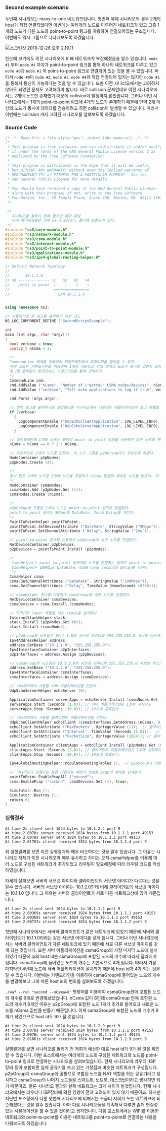 ### Second example scenario

두번째 시나리오는 many-to-one 네트워크입니다. 첫번째 예제 시나리오의 경우 2개의 host가 직접 연결되었다면 이번에는 여러개의 노드로 이루어진 네트워크가 있고 그중 1개의 노드가 다른 노드와 point-to-point 링크를 이용하여 연결되어있는 구조입니다. 이번에도 역시 그림으로 나타내보도록 하겠습니다.

![스크린샷 2018-12-26 오후 2.19.11](https://i.imgur.com/e8orERg.png)

한눈에 보기에도 이전 시나리오에 비해 네트워크가 복잡해졌음을 알수 있습니다. `node #1` 부터 `node #4` 까지가 point-to-point 링크를 통해 하나의 네트워크를 이루고 있고 `node #0`과 `node #1` 이 point-to-point 링크로 연결되어 있는 것을 볼 수 있습니다. 따라서 `node #0`이 `node #2`, `node #3`, `node #4`와 직접 연결되어 있지는 않지만 `node #1`을 통해서 통신이 가능하다는 것을 알 수 있습니다. 또한 이전 시나리오에서는 고려하지 않아도 되었던 문제도 고려해줘야 합니다. 바로 collision 문제인데요 이전 시나리오에서는 2개의 노드만 존재했기 때문에 collision이 발생하지 않았습니다. 그러나 이번 시나리오에서는 1개의 point-to-point 링크에 4개의 노드가 존재하기 때문에 만약 2개 이상의 노드가 동시에 데이터를 전송하려고 하면 collision이 발생할 수 있습니다. 따라서 이번에는 collision 까지 고려된 시나리오를 살펴보도록 하겠습니다.

### Source Code

```C++
/* -*- Mode:C++; c-file-style:"gnu"; indent-tabs-mode:nil; -*- */
/*
 * This program is free software; you can redistribute it and/or modify
 * it under the terms of the GNU General Public License version 2 as
 * published by the Free Software Foundation;
 *
 * This program is distributed in the hope that it will be useful,
 * but WITHOUT ANY WARRANTY; without even the implied warranty of
 * MERCHANTABILITY or FITNESS FOR A PARTICULAR PURPOSE.  See the
 * GNU General Public License for more details.
 *
 * You should have received a copy of the GNU General Public License
 * along with this program; if not, write to the Free Software
 * Foundation, Inc., 59 Temple Place, Suite 330, Boston, MA  02111-1307  USA
 */

 /*
   시나리오를 돌리기 위해 필요한 해더 파일
   아래 헤더파일들은 전부 ns-3.29/src 폴더에 포함되어 있다.
 */
#include "ns3/core-module.h"
#include "ns3/network-module.h"
#include "ns3/csma-module.h"
#include "ns3/internet-module.h"
#include "ns3/point-to-point-module.h"
#include "ns3/applications-module.h"
#include "ns3/ipv4-global-routing-helper.h"

// Default Network Topology
//
//       10.1.1.0
// n0 -------------- n1   n2   n3   n4
//    point-to-point  |    |    |    |
//                    ================
//                      LAN 10.1.2.0


using namespace ns3;

// 시뮬레이션 중 로그를 출력하기 위한 코드
NS_LOG_COMPONENT_DEFINE ("SecondScriptExample");

int
main (int argc, char *argv[])
{
  bool verbose = true;
  uint32_t nCsma = 3;

  /*
  CommandLine 객체를 이용하여 커맨드라인에서 파라미터를 받아올 수 있다.
  아래 코드는 커맨드라인을 이용하여 1개의 네트워크 안에 몇개의 노드가 들어갈 것인지 입력한다. (기본값은 3)
  로그를 출력할지 말것인지도 커맨드라인을 통해 입력하다.
  */
  CommandLine cmd;
  cmd.AddValue ("nCsma", "Number of \"extra\" CSMA nodes/devices", nCsma);
  cmd.AddValue ("verbose", "Tell echo applications to log if true", verbose);

  cmd.Parse (argc,argv);

  // 만약 로그를 출력하기로 결정했다면 시나리오에서 사용하는 에플리케이션의 로그 레벨을 설정하여 로그가 출력될 수 있도록 한다.
  if (verbose)
    {
      LogComponentEnable ("UdpEchoClientApplication", LOG_LEVEL_INFO);
      LogComponentEnable ("UdpEchoServerApplication", LOG_LEVEL_INFO);
    }

  // 네트워크안에 1개의 노드는 있어야 point-to-point 링크를 사용하여 다른 노드와 연결할 수 있으므로 nCsma의 값이 1개 이상이 되도록 해준다.
  nCsma = nCsma == 0 ? 1 : nCsma;

  // 우선적으로 2개의 노드를 만든다. 이 노드 그룹을 p2pGroup라고 부르도록 하겠다.
  NodeContainer p2pNodes;
  p2pNodes.Create (2);

  /*
  앞서 만든 2개의 노드중 2번째 노드를 포함하고 nCsma 만큼의 새로운 노드를 만든다. 이 노드 그룹을 csmaGroup라고 부르도록 하겠다.
  */
  NodeContainer csmaNodes;
  csmaNodes.Add (p2pNodes.Get (1));
  csmaNodes.Create (nCsma);

  /*
  p2pGroup에 포함된 2개의 노드는 point-to-point 링크로 연결된다.
  point-to-point 링크는 5Mbps의 DataRate, 2ms의 Delay를 가진다.
  */
  PointToPointHelper pointToPoint;
  pointToPoint.SetDeviceAttribute ("DataRate", StringValue ("5Mbps"));
  pointToPoint.SetChannelAttribute ("Delay", StringValue ("2ms"));

  // point-to-point 링크를 이용하여 p2pGroup에 속한 노드를 연결한다.
  NetDeviceContainer p2pDevices;
  p2pDevices = pointToPoint.Install (p2pNodes);

  /*
   CsmaHelper는 point-to-point 링크처럼 노드를 연결하는 링크로 point-to-point와의 차이점은 CSMA를 지원한다는 점이다.
   CsmaHelper는 100Mbps DataRate, 6560 nano second의 Delay를 가진다.
   */
  CsmaHelper csma;
  csma.SetChannelAttribute ("DataRate", StringValue ("100Mbps"));
  csma.SetChannelAttribute ("Delay", TimeValue (NanoSeconds (6560)));

  // csmaHelper 링크를 이용하여 csmaGroup에 속한 노드를 연결한다.
  NetDeviceContainer csmaDevices;
  csmaDevices = csma.Install (csmaNodes);

  // TCP/IP layer 역할을 하는 stack을 설치한다.
  InternetStackHelper stack;
  stack.Install (p2pNodes.Get (0));
  stack.Install (csmaNodes);

  // p2pGroup의 노드들은 10.1.1.0의 서브넷 아이디와 255.255.255.0 서브넷 마스크를 갖는다.
  Ipv4AddressHelper address;
  address.SetBase ("10.1.1.0", "255.255.255.0");
  Ipv4InterfaceContainer p2pInterfaces;
  p2pInterfaces = address.Assign (p2pDevices);

  // csmaGroup의 노드들은 10.1.2.0의 서브넷 아이디와 255.255.255.0 서브넷 마스크를 갖는다.
  address.SetBase ("10.1.2.0", "255.255.255.0");
  Ipv4InterfaceContainer csmaInterfaces;
  csmaInterfaces = address.Assign (csmaDevices);

  // 시나리오에서 사용할 서버 어플리케이션을 만든다.
  UdpEchoServerHelper echoServer (9);

  ApplicationContainer serverApps = echoServer.Install (csmaNodes.Get (nCsma)); // csmaGroup중 가장 마지막 노드에 서버 어플리케이션을 설치한다.
  serverApps.Start (Seconds (1.0)); // 서버 어플리케이션은 1초에 시작되고
  serverApps.Stop (Seconds (10.0)); // 10초에 종료된다.

  // 시나리오에서 사용할 클라이언트 어플리케이션을 만든다.
  UdpEchoClientHelper echoClient (csmaInterfaces.GetAddress (nCsma), 9);
  echoClient.SetAttribute ("MaxPackets", UintegerValue (1));  // 클라이언트 어플리케이션은 최대 1개의 패킷을 서버로 전송한다
  echoClient.SetAttribute ("Interval", TimeValue (Seconds (1.0)));  // 클라이언트 어플리케이션이 서버로 패킷을 전송하는 간격은 1초이다.
  echoClient.SetAttribute ("PacketSize", UintegerValue (1024)); // 클라이언트 어플리케이션이 전송하는 패킷의 크기는 1024Byte 이다.

  ApplicationContainer clientApps = echoClient.Install (p2pNodes.Get (0));  // p2pGroup의 첫번째 노드에 클라이언트 어플리케이션을 설치한다.
  clientApps.Start (Seconds (2.0)); // 클라이언트 어플리케이션은 2초에 시작하여
  clientApps.Stop (Seconds (10.0)); // 10초에 종료된다.

  Ipv4GlobalRoutingHelper::PopulateRoutingTables ();  // p2pGroup과 csmaGroup에 공통으로 속한 노드가 패킷을 받은 경우 어느 노드로 패킷을 전달해야하는지 알려준다.

  // 시나리오가 진행되는 동한 이동하는 패킷의 정보를 pcap의 형태로 남겨준다.
  pointToPoint.EnablePcapAll ("second");
  csma.EnablePcap ("second", csmaDevices.Get (1), true);

  Simulator::Run ();
  Simulator::Destroy ();
  return 0;
}
```

### 실행결과

```shell
At time 2s client sent 1024 bytes to 10.1.2.4 port 9
At time 2.0078s server received 1024 bytes from 10.1.1.1 port 49153
At time 2.0078s server sent 1024 bytes to 10.1.1.1 port 49153
At time 2.01761s client received 1024 bytes from 10.1.2.4 port 9
```

위 실행결과를 보면 이전 실행결과와 매우 비슷하다는 것을 알수 있습니다. 그 이유는 시나리오 자체가 이전 시나리오와 매우 유사하고 차이는 오직 csmaHelper를 이용해 여러 노드로 구성된 네트워크가 추가되었고 라우팅이 필요해짐에 따라 라우팅 코드를 작성하였습니다.

자세히 살펴보면 서버의 서브넷 아이디와 클라이언트의 서브넷 아이디가 다르다는 것을 알수 있습니다. 서버의 서브넷 아이디는 10.1.2.0인데 비해 클라이언트의 서브넷 아이디는 10.1.1.0 입니다. 그 이유는 서버와 클라이언트가 서로 다른 네트워크상에 있기 때문입니다.

```shell
At time 2s client sent 1024 bytes to 10.1.1.2 port 9
At time 2.00369s server received 1024 bytes from 10.1.1.1 port 49153
At time 2.00369s server sent 1024 bytes to 10.1.1.1 port 49153
At time 2.00737s client received 1024 bytes from 10.1.1.2 port 9
```

첫번째 시나리오에서는 서버와 클라이언트가 같은 네트워크에 있었기 때문에 서버와 클라이언트가 10.1.1.0이라는 같은 서브넷 아이디를 갖게 됩니다. 그러나 이번 시나리오에서는 서버와 클라이언트가 다른 네트워크에 있기 때문에 서로 다른 서브넷 아이디를 갖게 되는 것입니다. 또한 서버 어플리케이션을 csmaGroup의 가장 마지막 노드에 설치하였기 때문에 ip의 host id는 csmaGroup에 포함된 노드의 개수에 따라서 달라지게 됩니다. csmaGroup에 들어있는 노드의 개수는 기본적으로 4개 입니다. 따라서 가장 마지막인 4번째 노드에 서버 어플리케이션이 설치되기 때문에 host id가 4가 되는 것을 알 수 있습니다. 이번에는 커맨드라인을 이용하여 csmaGroup에 들어있는 노드의 개수를 변경해보고 그에 따른 host id의 변화를 살펴보도록 하겠습니다.

`./waf --run "second --nCsma=8"` 명령어를 이용하여 csmaGroup안에 포함된 노드의 개수를 9개로 변경해보았습니다. nCsma 값이 8인데 csmaGroup 안에 포함된 노드의 개수가 9개인 이유는 p2pGroup에 포함된 노드 1개가 추가로 들어오고 새로운 노드를 nCsma 값만큼 만들기 때문입니다. 이제 csmaGroup에 포함된 노드의 개수가 9개가 되었으므로 host id도 9가 될 것입니다.

```shell
At time 2s client sent 1024 bytes to 10.1.2.9 port 9
At time 2.0078s server received 1024 bytes from 10.1.1.1 port 49153
At time 2.0078s server sent 1024 bytes to 10.1.1.1 port 49153
At time 2.01861s client received 1024 bytes from 10.1.2.9 port 9
```

실행결과를 보면 시나리오를 돌리기 전 저희가 예상한 대로 host id가 9가 된 것을 확인할 수 있습니다. 이번 포스트에서는 여러개의 노드로 구성된 네트워크와 노드를 point-to-point 링크로 연결하는 시나리오를 살펴보았습니다. 현재 시나리오에 라우터, ISP 장비 등이 포함되면 실제 공유기를 쓰고 있는 가정집과 비슷한 네트워크가 구성됩니다. p2pGroup과 csmaGroup에 공통으로 포함된 노드를 NAT 역할을 하는 공유기라고 생각하고 csmaGroup의 나머지 노드들을 스마트폰, 노트북, 데스크탑이라고 생각하면 되기 때문이죠. 물론 시나리오 결과와 실제 네트워크는 크게 차이가 날것입니다. 현재 시나리오에서는 라우터나 ISP장비에 의한 영향이 전혀 고려되어 있지 않기 때문이죠. 하지만 지난번 포스팅에서 다룬 첫번째 시나리오에 비해서는 조금더 저희가 쓰는 네트워크에 비슷해졌다는 것을 알수 있습니다. 아마 다음 시나리오들을 계속해서 다루면 좀더 현실성있는 시뮬레이션을 할 수 있을 것이라고 생각합니다. 다음 포스팅에서는 WiFi를 이용한 네트워크와 point-to-point를 이용한 네트워크를 point-to-point로 연결하는 내용을 다뤄보도록 하겠습니다.
